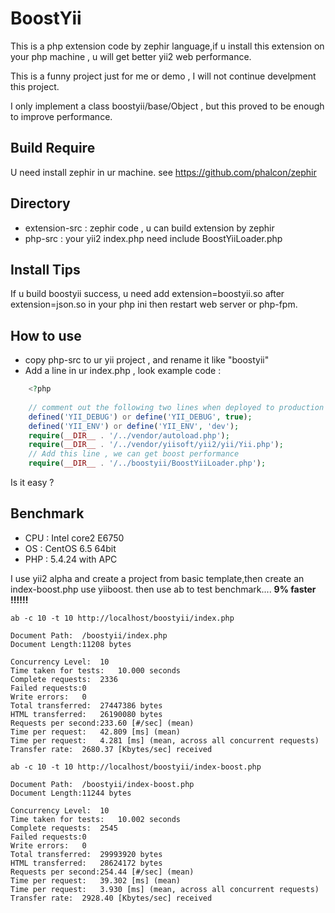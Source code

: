 BoostYii
========

This is a php extension code by zephir language,if u install this extension on your php machine , u will get better yii2 web performance.  

This is a funny project just for me or demo , I will not continue develpment this project.

I only implement a class boostyii/base/Object , but this proved to be enough to improve performance.


## Build Require ##
U need install zephir in ur machine. see https://github.com/phalcon/zephir

## Directory ##

- extension-src : zephir code , u can build extension by zephir
- php-src : your yii2 index.php need include BoostYiiLoader.php

## Install Tips ##
If u build boostyii success, u need add extension=boostyii.so after extension=json.so in your php ini then restart web server or php-fpm.

## How to use ##

- copy php-src to ur yii project , and rename it like "boostyii"
- Add a line in ur index.php , look example code :

~~~php
    <?php
    
    // comment out the following two lines when deployed to production
    defined('YII_DEBUG') or define('YII_DEBUG', true);
    defined('YII_ENV') or define('YII_ENV', 'dev');
    require(__DIR__ . '/../vendor/autoload.php');
    require(__DIR__ . '/../vendor/yiisoft/yii2/yii/Yii.php');
    // Add this line , we can get boost performance
    require(__DIR__ . '/../boostyii/BoostYiiLoader.php');
~~~


Is it easy ?

## Benchmark ##

- CPU : Intel core2 E6750
- OS : CentOS 6.5 64bit
- PHP : 5.4.24 with APC

I use yii2 alpha and create a project from basic template,then create an index-boost.php use yiiboost. then use ab to test benchmark.... **9% faster !!!!!!**

    ab -c 10 -t 10 http://localhost/boostyii/index.php
    
    Document Path:  /boostyii/index.php
    Document Length:11208 bytes
    
    Concurrency Level:  10
    Time taken for tests:   10.000 seconds
    Complete requests:  2336
    Failed requests:0
    Write errors:   0
    Total transferred:  27447386 bytes
    HTML transferred:   26190080 bytes
    Requests per second:233.60 [#/sec] (mean)
    Time per request:   42.809 [ms] (mean)
    Time per request:   4.281 [ms] (mean, across all concurrent requests)
    Transfer rate:  2680.37 [Kbytes/sec] received
    
    ab -c 10 -t 10 http://localhost/boostyii/index-boost.php
    
    Document Path:  /boostyii/index-boost.php
    Document Length:11244 bytes
    
    Concurrency Level:  10
    Time taken for tests:   10.002 seconds
    Complete requests:  2545
    Failed requests:0
    Write errors:   0
    Total transferred:  29993920 bytes
    HTML transferred:   28624172 bytes
    Requests per second:254.44 [#/sec] (mean)
    Time per request:   39.302 [ms] (mean)
    Time per request:   3.930 [ms] (mean, across all concurrent requests)
    Transfer rate:  2928.40 [Kbytes/sec] received
